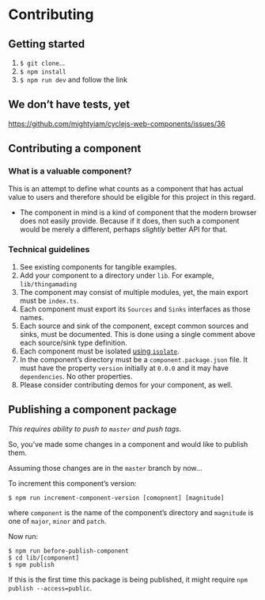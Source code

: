 <h1 class="is-hidden-in-website">
  Contributing
</h1>

## Getting started

1. `$ git clone`...
1. `$ npm install`
1. `$ npm run dev` and follow the link

## We don’t have tests, yet

https://github.com/mightyiam/cyclejs-web-components/issues/36

## Contributing a component

### What is a valuable component?

This is an attempt to define what counts as a component that has actual value to users and therefore should be eligible for this project in this regard.

- The component in mind is a kind of component that the modern browser does not easily provide.
  Because if it does, then such a component would be merely a different, perhaps *slightly* better API for that.

### Technical guidelines

1. See existing components for tangible examples.
1. Add your component to a directory under `lib`. For example, `lib/thingamading`
1. The component may consist of multiple modules, yet, the main export must be `index.ts`.
1. Each component must export its `Sources` and `Sinks` interfaces as those names.
1. Each source and sink of the component, except common sources and sinks, must be documented. This is done using a single comment above each source/sink type definition.
1. Each component must be isolated [using `isolate`](https://cycle.js.org/api/isolate.html).
1. In the component’s directory must be a `component.package.json` file. It must have the property `version` initially at `0.0.0` and it may have `dependencies`. No other properties.
1. Please consider contributing demos for your component, as well.

## Publishing a component package

*This requires ability to push to `master` and push tags*.

So, you’ve made some changes in a component and would like to publish them.

Assuming those changes are in the `master` branch by now...

To increment this component’s version:

```
$ npm run increment-component-version [comopnent] [magnitude]
```

where `component` is the name of the component’s directory and `magnitude` is one of `major`, `minor` and `patch`.

Now run:

```
$ npm run before-publish-component
$ cd lib/[component]
$ npm publish
```

If this is the first time this package is being published, it might require `npm publish --access=public`.
